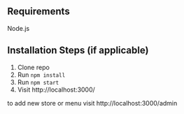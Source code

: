 ## Requirements

Node.js

## Installation Steps (if applicable)

1. Clone repo
2. Run `npm install`
3. Run `npm start`
4. Visit http://localhost:3000/

to add new store or menu
visit http://localhost:3000/admin
